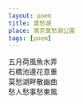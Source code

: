 ```yaml
---
layout: poem
title: 莫愁湖
place: 南京莫愁湖公園
tags: [poem]
---
```


五月荷風魚水弄    
石橋池邊花意重    
莫愁湖畔散幽曲    
愁人愁事愁東風    
